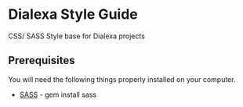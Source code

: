 # Dialexa Style Guide

CSS/ SASS Style base for Dialexa projects


## Prerequisites

You will need the following things properly installed on your computer.

* [SASS](http://sass-lang.com/install) - gem install sass

<!--
## Installation

* `npm install --save-dev dialexa-style-guide`
* Add path for `app.scss` to SASS grunt build or ember-cli-build -->
